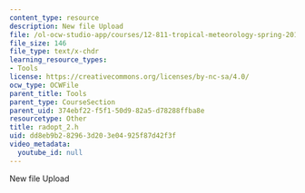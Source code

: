 ```yaml
---
content_type: resource
description: New file Upload
file: /ol-ocw-studio-app/courses/12-811-tropical-meteorology-spring-2011/dd8eb9b282963d203e04925f87d42f3f_radopt_2.h
file_size: 146
file_type: text/x-chdr
learning_resource_types:
- Tools
license: https://creativecommons.org/licenses/by-nc-sa/4.0/
ocw_type: OCWFile
parent_title: Tools
parent_type: CourseSection
parent_uid: 374ebf22-f5f1-50d9-82a5-d78288ffba8e
resourcetype: Other
title: radopt_2.h
uid: dd8eb9b2-8296-3d20-3e04-925f87d42f3f
video_metadata:
  youtube_id: null
---
```

New file Upload